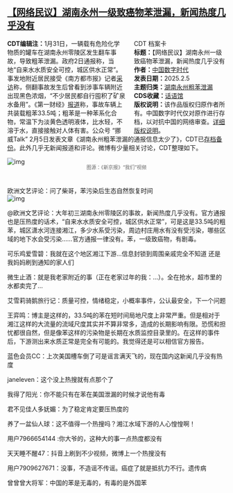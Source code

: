 <!--1738803657000-->
[【网络民议】湖南永州一级致癌物苯泄漏，新闻热度几乎没有](https://chinadigitaltimes.net/chinese/715628.html)
------

<div style="width:42%;float:right;padding-left:20px"><div class="su-spoiler su-spoiler-style-fancy su-spoiler-icon-chevron-circle" data-scroll-offset="0" data-anchor-in-url="no"><div class="su-spoiler-title" tabindex="0" role="button"><span class="su-spoiler-icon"></span>CDT 档案卡</div><div class="su-spoiler-content su-u-clearfix su-u-trim"><strong>标题：</strong>【网络民议】湖南永州一级致癌物苯泄漏，新闻热度几乎没有<br><strong>作者：</strong><a href="https://chinadigitaltimes.net/space/中国数字时代" target="_blank">中国数字时代</a><br><strong>发表日期：</strong>2025.2.5<br><strong>主题归类：</strong><a href="https://chinadigitaltimes.net/space/湖南永州粗苯泄漏" target="_blank">湖南永州粗苯泄漏</a><br><strong>CDS收藏：</strong><a href="https://chinadigitaltimes.net/space/%E8%AF%9D%E8%AF%AD%E9%A6%86" target="_blank" rel="noopener">话语馆</a><br><strong>版权说明：</strong>该作品版权归原作者所有。中国数字时代仅对原作进行存档，以对抗中国的网络审查。<a href="https://chinadigitaltimes.net/chinese/copyright">详细版权说明</a>。</div></div></div><p><strong>CDT编辑注：</strong>1月31日，一辆载有危险化学物质的罐车在湖南永州零陵区发生翻车事故，导致粗苯泄漏。政府2日通报称，当地“自来水水质安全可控，城区供水正常”。事发地附近居民接受《南方都市报》记者<a href="https://web.archive.org/web/20250205230541/https://www.163.com/dy/article/JNAE9CN805129QAF.html" title="采访">采访</a>称，侧翻事故发生后曾看到涉事车辆附近出现黑色浓烟，“不少居民都自行囤积了矿泉水备用”。《第一财经》<a href="https://www.yicai.com/news/102459137.html" title="报道">报道</a>称，事故车辆上共装载粗苯33.5吨；粗苯是一种苯系化合物，常温下为淡黄色透明液体，比水轻，不溶于水，直接接触对人体有害。公众号 “挪威Talk” 2月5日发表文章《湖南永州粗苯泄漏的通报信息太少了》，CDT已<a href="https://chinadigitaltimes.net/chinese/715630.html" title="存档备份">存档备份</a>。此外几乎无新闻报道和评论。微博有少量相关讨论，CDT整理如下。</p><p><img decoding="async" src="https://chinadigitaltimes.net/chinese/files/2025/02/9118-9f93c636a4821e859750027efec1716c.jpg" alt="img"></p><span style="font-size: 0.8em;color: #666;display: block;text-align: center;margin-bottom:32px; margin-top: -20px;line-height:22px;">图源：《新京报》“我们”视频</span><p>欧洲文艺评论：问了柴哥，苯污染后生态自然恢复时间<br><img decoding="async" src="https://chinadigitaltimes.net/chinese/files/2025/02/7cd5dc1dgy1hyaba2gat0j21sy0u0te7.jpg" alt="img"></p><p>@欧洲文艺评论：大年初三湖南永州零陵区的事故，新闻热度几乎没有。官方通报也是压热度的话术，“自来水水质安全可控，城区供水正常”，可是这是33.5吨的粗苯，城区潇水河连接湘江，多少水系受污染，周边村庄用水有没有受污染，哪些区域的地下水会受污染……官方通报一律没有。苯，一级致癌物，有剧毒。</p><p>可乐鸡爱雪碧：我就在这个地区湘江下游…信息封锁到周围亲戚完全不知道 还是我妈妈刷到通知的家人们</p><p>微生止酒：就是我老家附近的事（正在老家过年的我：…）。全在抢水，超市里的水都卖完了…</p><p>艾雪莉骑鹅旅行记：质量可控，情绪稳定，小概率事件，公认最安全，下一个问题</p><p>王弈鸣：博主是这样的，33.5吨的苯在短时间局地尺度上非常严重。但是相对于湘江这样的大流量的流域尺度其实并不算非常多，造成的长期影响有限。恐慌和担忧都很自然，但是像苯这样的污染物是长期在水质监控目录里的。在这样的事件后，下游测出来水质正常是完全有可能的。我觉得还是可以相信官方报告。</p><p>蓝色会员CC：上次美国槽车倒了可是谣言满天飞的，现在国内这新闻几乎没有热度</p><p>janeleven：这个没上热搜就有点那个了</p><p>我得了阳光：你不能只有在苯在美国泄漏的时候才说他有毒</p><p>君不见佳人多妩媚：为了稳定肯定要压热度的</p><p>养了一盆仙人球：这不值得一个热搜吗？湘江水域下游的人心惶惶啊！</p><p>用户7966654144 :你大爷的，这种大的事一点热度都没有</p><p>天天睡不醒47：抖音上刷到不少视频，微博上一个热搜没有</p><p>用户7909627671：没事，不造谣不传谣。癌症了就是抵抗力不行。遗传病</p><p>曾曾曾大将军：中国的苯是无毒的，有毒的是外国苯</p><div class="addtoany_share_save_container addtoany_content addtoany_content_bottom"><div class="a2a_kit a2a_kit_size_32 addtoany_list" data-a2a-url="https://chinadigitaltimes.net/chinese/715628.html" data-a2a-title="【网络民议】湖南永州一级致癌物苯泄漏，新闻热度几乎没有"><a class="a2a_button_facebook" href="https://www.addtoany.com/add_to/facebook?linkurl=https%3A%2F%2Fchinadigitaltimes.net%2Fchinese%2F715628.html&amp;linkname=%E3%80%90%E7%BD%91%E7%BB%9C%E6%B0%91%E8%AE%AE%E3%80%91%E6%B9%96%E5%8D%97%E6%B0%B8%E5%B7%9E%E4%B8%80%E7%BA%A7%E8%87%B4%E7%99%8C%E7%89%A9%E8%8B%AF%E6%B3%84%E6%BC%8F%EF%BC%8C%E6%96%B0%E9%97%BB%E7%83%AD%E5%BA%A6%E5%87%A0%E4%B9%8E%E6%B2%A1%E6%9C%89" title="Facebook" rel="nofollow noopener" target="_blank"></a><a class="a2a_button_twitter" href="https://www.addtoany.com/add_to/twitter?linkurl=https%3A%2F%2Fchinadigitaltimes.net%2Fchinese%2F715628.html&amp;linkname=%E3%80%90%E7%BD%91%E7%BB%9C%E6%B0%91%E8%AE%AE%E3%80%91%E6%B9%96%E5%8D%97%E6%B0%B8%E5%B7%9E%E4%B8%80%E7%BA%A7%E8%87%B4%E7%99%8C%E7%89%A9%E8%8B%AF%E6%B3%84%E6%BC%8F%EF%BC%8C%E6%96%B0%E9%97%BB%E7%83%AD%E5%BA%A6%E5%87%A0%E4%B9%8E%E6%B2%A1%E6%9C%89" title="Twitter" rel="nofollow noopener" target="_blank"></a><a class="a2a_button_telegram" href="https://www.addtoany.com/add_to/telegram?linkurl=https%3A%2F%2Fchinadigitaltimes.net%2Fchinese%2F715628.html&amp;linkname=%E3%80%90%E7%BD%91%E7%BB%9C%E6%B0%91%E8%AE%AE%E3%80%91%E6%B9%96%E5%8D%97%E6%B0%B8%E5%B7%9E%E4%B8%80%E7%BA%A7%E8%87%B4%E7%99%8C%E7%89%A9%E8%8B%AF%E6%B3%84%E6%BC%8F%EF%BC%8C%E6%96%B0%E9%97%BB%E7%83%AD%E5%BA%A6%E5%87%A0%E4%B9%8E%E6%B2%A1%E6%9C%89" title="Telegram" rel="nofollow noopener" target="_blank"></a><a class="a2a_button_reddit" href="https://www.addtoany.com/add_to/reddit?linkurl=https%3A%2F%2Fchinadigitaltimes.net%2Fchinese%2F715628.html&amp;linkname=%E3%80%90%E7%BD%91%E7%BB%9C%E6%B0%91%E8%AE%AE%E3%80%91%E6%B9%96%E5%8D%97%E6%B0%B8%E5%B7%9E%E4%B8%80%E7%BA%A7%E8%87%B4%E7%99%8C%E7%89%A9%E8%8B%AF%E6%B3%84%E6%BC%8F%EF%BC%8C%E6%96%B0%E9%97%BB%E7%83%AD%E5%BA%A6%E5%87%A0%E4%B9%8E%E6%B2%A1%E6%9C%89" title="Reddit" rel="nofollow noopener" target="_blank"></a><a class="a2a_button_whatsapp" href="https://www.addtoany.com/add_to/whatsapp?linkurl=https%3A%2F%2Fchinadigitaltimes.net%2Fchinese%2F715628.html&amp;linkname=%E3%80%90%E7%BD%91%E7%BB%9C%E6%B0%91%E8%AE%AE%E3%80%91%E6%B9%96%E5%8D%97%E6%B0%B8%E5%B7%9E%E4%B8%80%E7%BA%A7%E8%87%B4%E7%99%8C%E7%89%A9%E8%8B%AF%E6%B3%84%E6%BC%8F%EF%BC%8C%E6%96%B0%E9%97%BB%E7%83%AD%E5%BA%A6%E5%87%A0%E4%B9%8E%E6%B2%A1%E6%9C%89" title="WhatsApp" rel="nofollow noopener" target="_blank"></a><a class="a2a_button_email" href="https://www.addtoany.com/add_to/email?linkurl=https%3A%2F%2Fchinadigitaltimes.net%2Fchinese%2F715628.html&amp;linkname=%E3%80%90%E7%BD%91%E7%BB%9C%E6%B0%91%E8%AE%AE%E3%80%91%E6%B9%96%E5%8D%97%E6%B0%B8%E5%B7%9E%E4%B8%80%E7%BA%A7%E8%87%B4%E7%99%8C%E7%89%A9%E8%8B%AF%E6%B3%84%E6%BC%8F%EF%BC%8C%E6%96%B0%E9%97%BB%E7%83%AD%E5%BA%A6%E5%87%A0%E4%B9%8E%E6%B2%A1%E6%9C%89" title="Email" rel="nofollow noopener" target="_blank"></a><a class="a2a_button_copy_link" href="https://www.addtoany.com/add_to/copy_link?linkurl=https%3A%2F%2Fchinadigitaltimes.net%2Fchinese%2F715628.html&amp;linkname=%E3%80%90%E7%BD%91%E7%BB%9C%E6%B0%91%E8%AE%AE%E3%80%91%E6%B9%96%E5%8D%97%E6%B0%B8%E5%B7%9E%E4%B8%80%E7%BA%A7%E8%87%B4%E7%99%8C%E7%89%A9%E8%8B%AF%E6%B3%84%E6%BC%8F%EF%BC%8C%E6%96%B0%E9%97%BB%E7%83%AD%E5%BA%A6%E5%87%A0%E4%B9%8E%E6%B2%A1%E6%9C%89" title="Copy Link" rel="nofollow noopener" target="_blank"></a><a class="a2a_dd addtoany_share_save addtoany_share" href="https://www.addtoany.com/share"></a></div></div>
